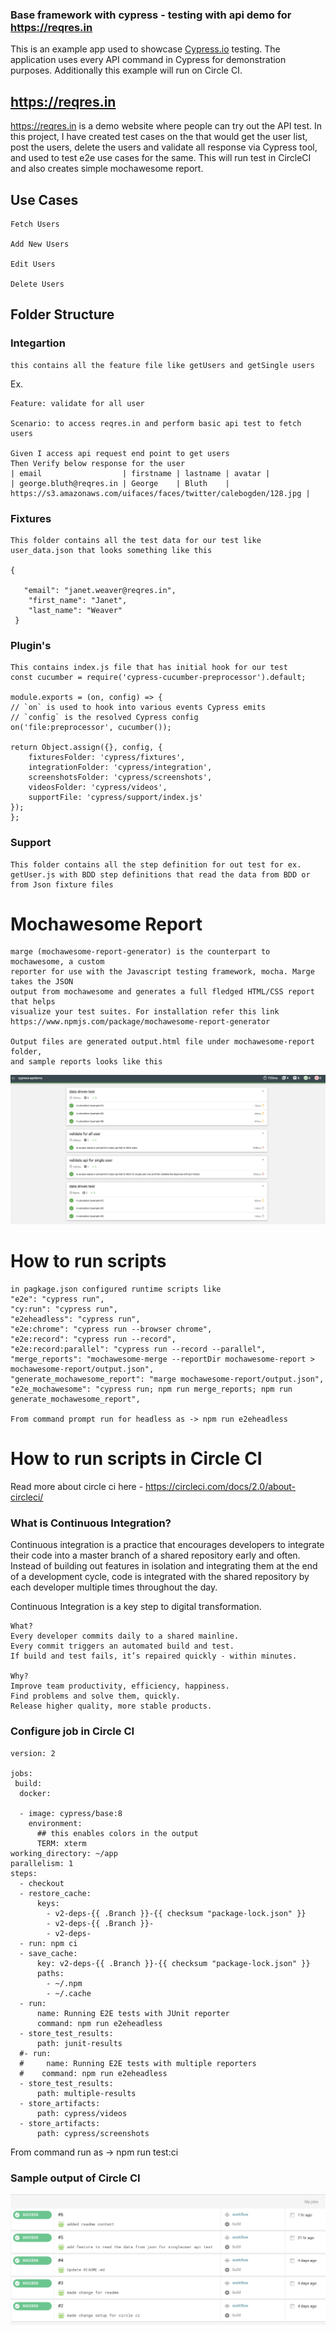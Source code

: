 
### Base framework with cypress - testing with api demo for https://reqres.in

This is an example app used to showcase [Cypress.io](https://www.cypress.io/) testing. The application uses every API command in Cypress for demonstration purposes. Additionally this example will run on Circle CI.

## https://reqres.in
https://reqres.in is a demo website where people can try out the API test. In this project, I have created test cases on the that would get the user list, post the users, delete the users and validate all response via Cypress tool, and used to test e2e use cases for the same. This will run test in CircleCI and also creates simple mochawesome report. 

## Use Cases
	Fetch Users

	Add New Users

	Edit Users    

	Delete Users

## Folder Structure 
### Integartion 
    this contains all the feature file like getUsers and getSingle users 

Ex.

	Feature: validate for all user
	
    Scenario: to access reqres.in and perform basic api test to fetch users
	
    Given I access api request end point to get users 
	Then Verify below response for the user
    | email                  | firstname | lastname | avatar |
    | george.bluth@reqres.in | George    | Bluth    | 	https://s3.amazonaws.com/uifaces/faces/twitter/calebogden/128.jpg |

### Fixtures
	This folder contains all the test data for our test like user_data.json that looks something like this 
    
    {

       "email": "janet.weaver@reqres.in",
        "first_name": "Janet",
        "last_name": "Weaver"
     }
     
 
 ### Plugin's
 
 	This contains index.js file that has initial hook for our test 
    const cucumber = require('cypress-cucumber-preprocessor').default;

	module.exports = (on, config) => {
	// `on` is used to hook into various events Cypress emits
	// `config` is the resolved Cypress config
	on('file:preprocessor', cucumber());
 
	return Object.assign({}, config, {
		fixturesFolder: 'cypress/fixtures',
		integrationFolder: 'cypress/integration',
		screenshotsFolder: 'cypress/screenshots',
		videosFolder: 'cypress/videos',
		supportFile: 'cypress/support/index.js'
	});
	};


### Support

	This folder contains all the step definition for out test for ex. getUser.js with BDD step definitions that read the data from BDD or from Json fixture files
    
# Mochawesome Report

	marge (mochawesome-report-generator) is the counterpart to mochawesome, a custom 		
    reporter for use with the Javascript testing framework, mocha. Marge takes the JSON 	
    output from mochawesome and generates a full fledged HTML/CSS report that helps 		
    visualize your test suites. For installation refer this link https://www.npmjs.com/package/mochawesome-report-generator
    
    Output files are generated output.html file under mochawesome-report folder, 
    and sample reports looks like this
    
![Mocha Report](/images/mochareport.png)
 
 
# How to run scripts

	in pagkage.json configured runtime scripts like
    "e2e": "cypress run",
    "cy:run": "cypress run",
    "e2eheadless": "cypress run",
    "e2e:chrome": "cypress run --browser chrome",
    "e2e:record": "cypress run --record",
    "e2e:record:parallel": "cypress run --record --parallel",
    "merge_reports": "mochawesome-merge --reportDir mochawesome-report > mochawesome-report/output.json",
    "generate_mochawesome_report": "marge mochawesome-report/output.json",
    "e2e_mochawesome": "cypress run; npm run merge_reports; npm run generate_mochawesome_report",
    
    From command prompt run for headless as -> npm run e2eheadless
    

 # How to run scripts in Circle CI
 
 
 Read more about circle ci here - https://circleci.com/docs/2.0/about-circleci/
 
 ### What is Continuous Integration?

Continuous integration is a practice that encourages developers to integrate their 	code into a master branch of a shared repository early and often. Instead of building out features in isolation and integrating them at the end of a development cycle, code is integrated with the shared repository by each developer multiple times throughout the day.

Continuous Integration is a key step to digital transformation.

	What? 
	Every developer commits daily to a shared mainline.
	Every commit triggers an automated build and test.
	If build and test fails, it’s repaired quickly - within minutes.

	Why? 
	Improve team productivity, efficiency, happiness.
    Find problems and solve them, quickly. 
    Release higher quality, more stable products.



### Configure job in Circle CI

	version: 2

	jobs:
 	 build:
  	  docker:

      - image: cypress/base:8
        environment:
          ## this enables colors in the output
          TERM: xterm
    working_directory: ~/app
    parallelism: 1
    steps:
      - checkout
      - restore_cache:
          keys:
            - v2-deps-{{ .Branch }}-{{ checksum "package-lock.json" }}
            - v2-deps-{{ .Branch }}-
            - v2-deps-
      - run: npm ci
      - save_cache:
          key: v2-deps-{{ .Branch }}-{{ checksum "package-lock.json" }}
          paths:
            - ~/.npm
            - ~/.cache
      - run:
          name: Running E2E tests with JUnit reporter
          command: npm run e2eheadless
      - store_test_results:
          path: junit-results
      #- run:
      #     name: Running E2E tests with multiple reporters
      #    command: npm run e2eheadless
      - store_test_results:
          path: multiple-results
      - store_artifacts:
          path: cypress/videos
      - store_artifacts:
          path: cypress/screenshots
   
  
  From command run as -> npm run test:ci
  
  ### Sample output of Circle CI

![Circle Ci Report](/images/CircleCI.png)


